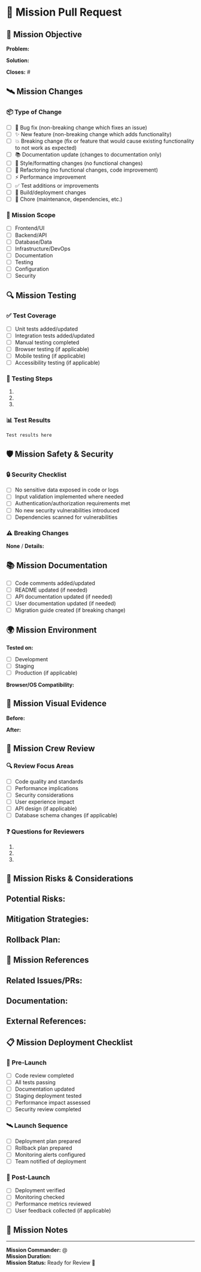 # 🚀 Mission Pull Request

## 🎯 Mission Objective
<!-- Describe what this PR accomplishes and why it's needed -->

**Problem:** 
<!-- What issue does this solve? Link to related issues. -->

**Solution:** 
<!-- How does this PR address the problem? -->

**Closes:** #<!-- issue number -->

## 🛰️ Mission Changes
<!-- Provide a detailed description of the changes made -->

### 📦 Type of Change
<!-- Check all that apply -->
- [ ] 🐛 Bug fix (non-breaking change which fixes an issue)
- [ ] ✨ New feature (non-breaking change which adds functionality)
- [ ] 💥 Breaking change (fix or feature that would cause existing functionality to not work as expected)
- [ ] 📚 Documentation update (changes to documentation only)
- [ ] 🎨 Style/formatting changes (no functional changes)
- [ ] 🔧 Refactoring (no functional changes, code improvement)
- [ ] ⚡ Performance improvement
- [ ] ✅ Test additions or improvements
- [ ] 🔨 Build/deployment changes
- [ ] 🧹 Chore (maintenance, dependencies, etc.)

### 🌟 Mission Scope
<!-- Check the areas affected by this change -->
- [ ] Frontend/UI
- [ ] Backend/API
- [ ] Database/Data
- [ ] Infrastructure/DevOps
- [ ] Documentation
- [ ] Testing
- [ ] Configuration
- [ ] Security

## 🔍 Mission Testing
<!-- Describe how you tested these changes -->

### ✅ Test Coverage
- [ ] Unit tests added/updated
- [ ] Integration tests added/updated
- [ ] Manual testing completed
- [ ] Browser testing (if applicable)
- [ ] Mobile testing (if applicable)
- [ ] Accessibility testing (if applicable)

### 🧪 Testing Steps
<!-- Provide step-by-step instructions for testing -->
1. 
2. 
3. 

### 📊 Test Results
<!-- Include test output, screenshots, or metrics -->
```
Test results here
```

## 🛡️ Mission Safety & Security
<!-- Security and safety considerations -->

### 🔒 Security Checklist
- [ ] No sensitive data exposed in code or logs
- [ ] Input validation implemented where needed
- [ ] Authentication/authorization requirements met
- [ ] No new security vulnerabilities introduced
- [ ] Dependencies scanned for vulnerabilities

### ⚠️ Breaking Changes
<!-- If this is a breaking change, describe the impact and migration path -->
**None** / **Details:**

## 📚 Mission Documentation
<!-- Documentation updates -->

- [ ] Code comments added/updated
- [ ] README updated (if needed)
- [ ] API documentation updated (if needed)
- [ ] User documentation updated (if needed)
- [ ] Migration guide created (if breaking change)

## 🌍 Mission Environment
<!-- Environment and compatibility information -->

**Tested on:**
- [ ] Development
- [ ] Staging
- [ ] Production (if applicable)

**Browser/OS Compatibility:**
<!-- List browsers and OS versions tested -->

## 📸 Mission Visual Evidence
<!-- Include screenshots, GIFs, or videos demonstrating the changes -->

**Before:**
<!-- Screenshots or description of current state -->

**After:**
<!-- Screenshots or description of new state -->

## 🤝 Mission Crew Review
<!-- Information for reviewers -->

### 🔍 Review Focus Areas
<!-- What should reviewers pay special attention to? -->
- [ ] Code quality and standards
- [ ] Performance implications
- [ ] Security considerations
- [ ] User experience impact
- [ ] API design (if applicable)
- [ ] Database schema changes (if applicable)

### ❓ Questions for Reviewers
<!-- Specific questions or areas where you want feedback -->
1. 
2. 
3. 

## 🚨 Mission Risks & Considerations
<!-- Potential risks, side effects, or considerations -->

**Potential Risks:**
- 

**Mitigation Strategies:**
- 

**Rollback Plan:**
- 

## 🔗 Mission References
<!-- Links to related resources -->

**Related Issues/PRs:**
- 

**Documentation:**
- 

**External References:**
- 

## 📋 Mission Deployment Checklist
<!-- For deployments -->

### 🚀 Pre-Launch
- [ ] Code review completed
- [ ] All tests passing
- [ ] Documentation updated
- [ ] Staging deployment tested
- [ ] Performance impact assessed
- [ ] Security review completed

### 🛰️ Launch Sequence
- [ ] Deployment plan prepared
- [ ] Rollback plan prepared
- [ ] Monitoring alerts configured
- [ ] Team notified of deployment

### 🌟 Post-Launch
- [ ] Deployment verified
- [ ] Monitoring checked
- [ ] Performance metrics reviewed
- [ ] User feedback collected (if applicable)

## 💬 Mission Notes
<!-- Any additional context, concerns, or notes for the team -->

---

**Mission Commander:** @<!-- your username -->  
**Mission Duration:** <!-- time spent on this work -->  
**Mission Status:** Ready for Review 🚀